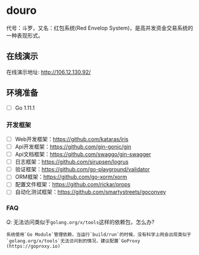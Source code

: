 # douro

代号：斗罗，又名：红包系统(Red Envelop System)，是高并发资金交易系统的一种表现形式。

## 在线演示

在线演示地址: http://106.12.130.92/

## 环境准备

- [ ] Go 1.11.1 

### 开发框架

- [ ] Web开发框架：https://github.com/kataras/iris
- [ ] Api开发框架：https://github.com/gin-gonic/gin
- [ ] Api文档框架：https://github.com/swaggo/gin-swagger
- [ ] 日志框架：https://github.com/sirupsen/logrus
- [ ] 验证框架：https://github.com/go-playground/validator
- [ ] ORM框架：https://github.com/go-xorm/xorm
- [ ] 配置文件框架：https://github.com/rickar/props
- [ ] 自动化测试框架：https://github.com/smartystreets/goconvey

### FAQ
*Q*: 无法访问类似于`golang.org/x/tools`这样的依赖包，怎么办?

    系统使用`Go Module`管理依赖，当运行`build/run`的时候，没有科学上网会出现类似于`golang.org/x/tools`无法访问到的情况，建议配置`GoProxy (https://goproxy.io)`
